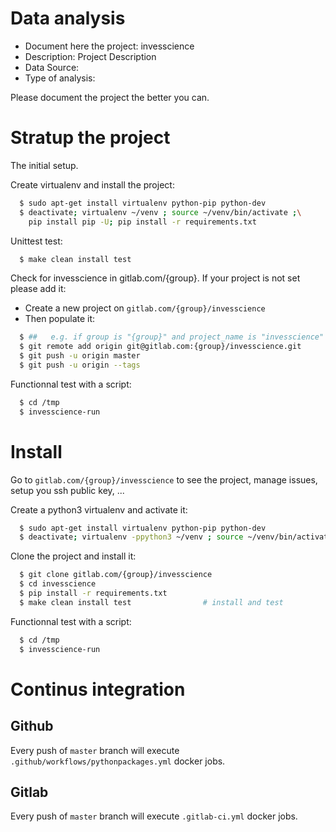 # Data analysis
- Document here the project: invesscience
- Description: Project Description
- Data Source:
- Type of analysis:

Please document the project the better you can.

# Stratup the project

The initial setup.

Create virtualenv and install the project:
```bash
  $ sudo apt-get install virtualenv python-pip python-dev
  $ deactivate; virtualenv ~/venv ; source ~/venv/bin/activate ;\
    pip install pip -U; pip install -r requirements.txt
```

Unittest test:
```bash
  $ make clean install test
```

Check for invesscience in gitlab.com/{group}.
If your project is not set please add it:

- Create a new project on `gitlab.com/{group}/invesscience`
- Then populate it:

```bash
  $ ##   e.g. if group is "{group}" and project_name is "invesscience"
  $ git remote add origin git@gitlab.com:{group}/invesscience.git
  $ git push -u origin master
  $ git push -u origin --tags
```

Functionnal test with a script:
```bash
  $ cd /tmp
  $ invesscience-run
```
# Install
Go to `gitlab.com/{group}/invesscience` to see the project, manage issues,
setup you ssh public key, ...

Create a python3 virtualenv and activate it:
```bash
  $ sudo apt-get install virtualenv python-pip python-dev
  $ deactivate; virtualenv -ppython3 ~/venv ; source ~/venv/bin/activate
```

Clone the project and install it:
```bash
  $ git clone gitlab.com/{group}/invesscience
  $ cd invesscience
  $ pip install -r requirements.txt
  $ make clean install test                # install and test
```
Functionnal test with a script:
```bash
  $ cd /tmp
  $ invesscience-run
``` 

# Continus integration
## Github 
Every push of `master` branch will execute `.github/workflows/pythonpackages.yml` docker jobs.
## Gitlab
Every push of `master` branch will execute `.gitlab-ci.yml` docker jobs.
